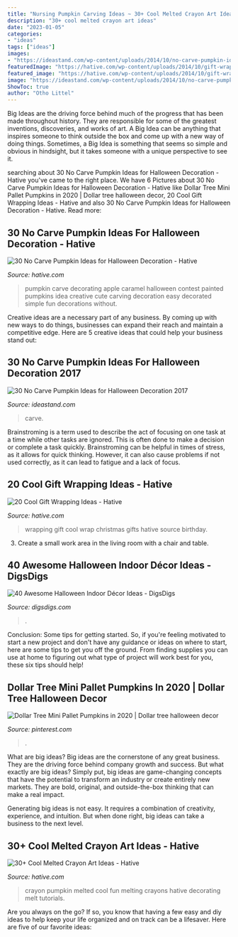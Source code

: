 ```yaml
---
title: "Nursing Pumpkin Carving Ideas ~ 30+ Cool Melted Crayon Art Ideas"
description: "30+ cool melted crayon art ideas"
date: "2023-01-05"
categories:
- "ideas"
tags: ["ideas"]
images:
- "https://ideastand.com/wp-content/uploads/2014/10/no-carve-pumpkin-ideas/15-monster.jpg"
featuredImage: "https://hative.com/wp-content/uploads/2014/10/gift-wrapping-ideas/6-cool-gift-wrapping-ideas.jpg"
featured_image: "https://hative.com/wp-content/uploads/2014/10/gift-wrapping-ideas/6-cool-gift-wrapping-ideas.jpg"
image: "https://ideastand.com/wp-content/uploads/2014/10/no-carve-pumpkin-ideas/15-monster.jpg"
ShowToc: true
author: "Otho Littel"
---
```



Big Ideas are the driving force behind much of the progress that has been made throughout history. They are responsible for some of the greatest inventions, discoveries, and works of art. A Big Idea can be anything that inspires someone to think outside the box and come up with a new way of doing things. Sometimes, a Big Idea is something that seems so simple and obvious in hindsight, but it takes someone with a unique perspective to see it.

	

		
searching about 30 No Carve Pumpkin Ideas for Halloween Decoration - Hative you've came to the right place. We have 6 Pictures about 30 No Carve Pumpkin Ideas for Halloween Decoration - Hative like Dollar Tree Mini Pallet Pumpkins in 2020 | Dollar tree halloween decor, 20 Cool Gift Wrapping Ideas - Hative and also 30 No Carve Pumpkin Ideas for Halloween Decoration - Hative. Read more:
		
    
## 30 No Carve Pumpkin Ideas For Halloween Decoration - Hative

<img loading=lazy src="https://hative.com/wp-content/uploads/2014/10/no-carve-pumpkin-ideas/4-caramel-apple.jpg" onerror="this.onerror=null;this.src='https://tse4.mm.bing.net/th?id=OIP.ZVifJVHUjIqDMw6u-qCJdAHaJ4&amp;pid=15.1';" alt="30 No Carve Pumpkin Ideas for Halloween Decoration - Hative">

_Source: hative.com_

>pumpkin carve decorating apple caramel halloween contest painted pumpkins idea creative cute carving decoration easy decorated simple fun decorations without. 

	

Creative ideas are a necessary part of any business. By coming up with new ways to do things, businesses can expand their reach and maintain a competitive edge. Here are 5 creative ideas that could help your business stand out: 

    
## 30 No Carve Pumpkin Ideas For Halloween Decoration 2017

<img loading=lazy src="https://ideastand.com/wp-content/uploads/2014/10/no-carve-pumpkin-ideas/15-monster.jpg" onerror="this.onerror=null;this.src='https://tse3.mm.bing.net/th?id=OIP.u7tRLfA-l9ThrP8uA1VBrgHaJ4&amp;pid=15.1';" alt="30 No Carve Pumpkin Ideas for Halloween Decoration 2017">

_Source: ideastand.com_

>carve. 

	

Brainstroming is a term used to describe the act of focusing on one task at a time while other tasks are ignored. This is often done to make a decision or complete a task quickly. Brainstroming can be helpful in times of stress, as it allows for quick thinking. However, it can also cause problems if not used correctly, as it can lead to fatigue and a lack of focus.

    
## 20 Cool Gift Wrapping Ideas - Hative

<img loading=lazy src="https://hative.com/wp-content/uploads/2014/10/gift-wrapping-ideas/6-cool-gift-wrapping-ideas.jpg" onerror="this.onerror=null;this.src='https://tse2.mm.bing.net/th?id=OIP.ivXrF4FtlkXiWM2FG96I5gHaI0&amp;pid=15.1';" alt="20 Cool Gift Wrapping Ideas - Hative">

_Source: hative.com_

>wrapping gift cool wrap christmas gifts hative source birthday. 

	

3. Create a small work area in the living room with a chair and table. 

    
## 40 Awesome Halloween Indoor Décor Ideas - DigsDigs

<img loading=lazy src="https://www.digsdigs.com/photos/awesome-halloween-indoor-decor-ideas-29-554x831.jpg" onerror="this.onerror=null;this.src='https://tse4.mm.bing.net/th?id=OIP.wr0VOdjIrWVek1d5Z5UJNQHaLH&amp;pid=15.1';" alt="40 Awesome Halloween Indoor Décor Ideas - DigsDigs">

_Source: digsdigs.com_

>. 

	

Conclusion: Some tips for getting started.
So, if you're feeling motivated to start a new project and don't have any guidance or ideas on where to start, here are some tips to get you off the ground. From finding supplies you can use at home to figuring out what type of project will work best for you, these six tips should help!

    
## Dollar Tree Mini Pallet Pumpkins In 2020 | Dollar Tree Halloween Decor

<img loading=lazy src="https://i.pinimg.com/736x/52/ea/c5/52eac5ca39cc70749ee6536f0bc16db4.jpg" onerror="this.onerror=null;this.src='https://tse4.mm.bing.net/th?id=OIP.5rNJxy7jTg0RGrlfk0oCxgHaJ3&amp;pid=15.1';" alt="Dollar Tree Mini Pallet Pumpkins in 2020 | Dollar tree halloween decor">

_Source: pinterest.com_

>. 

	

What are big ideas?
Big ideas are the cornerstone of any great business. They are the driving force behind company growth and success. But what exactly are big ideas?
Simply put, big ideas are game-changing concepts that have the potential to transform an industry or create entirely new markets. They are bold, original, and outside-the-box thinking that can make a real impact.

Generating big ideas is not easy. It requires a combination of creativity, experience, and intuition. But when done right, big ideas can take a business to the next level.

    
## 30+ Cool Melted Crayon Art Ideas - Hative

<img loading=lazy src="https://hative.com/wp-content/uploads/2014/04/melted-crayon-art/22-melted-crayon-pumpkin-fun.jpg" onerror="this.onerror=null;this.src='https://tse1.mm.bing.net/th?id=OIP.otXbyXiumBhFG0ViGFnH8QHaJ6&amp;pid=15.1';" alt="30+ Cool Melted Crayon Art Ideas - Hative">

_Source: hative.com_

>crayon pumpkin melted cool fun melting crayons hative decorating melt tutorials. 

	

Are you always on the go? If so, you know that having a few easy and diy ideas to help keep your life organized and on track can be a lifesaver. Here are five of our favorite ideas: 

